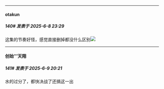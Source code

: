 ﻿
*****

####  otakun  
##### 140#       发表于 2025-6-8 23:29

这集的节奏好怪，感觉直接删掉都没什么区别<img src="https://static.stage1st.com/image/smiley/face2017/122.png" referrerpolicy="no-referrer">


*****

####  创始’’’天翔  
##### 141#       发表于 2025-6-9 20:21

水的过分了，都快决战了还搞这一出

